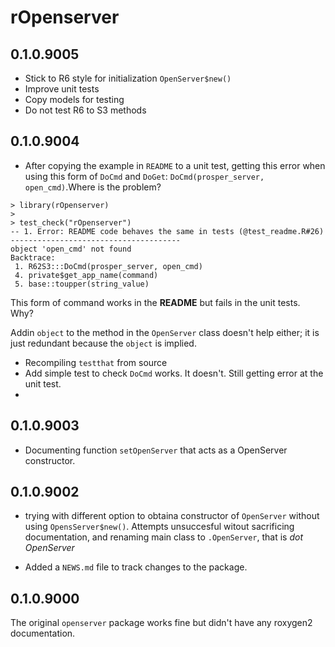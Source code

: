 # rOpenserver 


## 0.1.0.9005
* Stick to R6 style for initialization `OpenServer$new()`
* Improve unit tests
* Copy models for testing
* Do not test R6 to S3 methods 


## 0.1.0.9004
* After copying the example in `README` to a unit test, getting this error when using this form of `DoCmd` and `DoGet`: `DoCmd(prosper_server, open_cmd)`.Where is the problem?


```
> library(rOpenserver)
> 
> test_check("rOpenserver")
-- 1. Error: README code behaves the same in tests (@test_readme.R#26)  --------------------------------------
object 'open_cmd' not found
Backtrace:
 1. R62S3:::DoCmd(prosper_server, open_cmd)
 4. private$get_app_name(command)
 5. base::toupper(string_value)
```

This form of command works in the **README** but fails in the unit tests. Why?

Addin `object` to the method in the `OpenServer` class doesn't help either; it is just redundant because the `object` is implied.

* Recompiling `testthat` from source
* Add simple test to check `DoCmd` works. It doesn't. Still getting error at the unit test.
* 

## 0.1.0.9003

* Documenting function `setOpenServer` that acts as a OpenServer constructor. 


## 0.1.0.9002
* trying with different option to obtaina constructor of `OpenServer` without using `OpensServer$new()`. Attempts unsuccesful witout sacrificing documentation, and renaming main class to `.OpenServer`, that is *dot OpenServer*

* Added a `NEWS.md` file to track changes to the package.



## 0.1.0.9000

The original `openserver` package works fine but didn't have any roxygen2 documentation.

